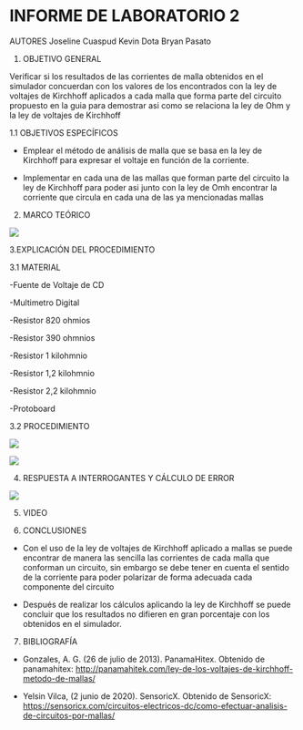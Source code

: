 # INFORME DE LABORATORIO 2

AUTORES  Joseline Cuaspud  Kevin Dota  Bryan Pasato 

1. OBJETIVO GENERAL 

Verificar si los resultados de las corrientes de malla obtenidos en el simulador concuerdan con los valores de los encontrados con la ley de voltajes de Kirchhoff aplicados a cada malla que forma parte del circuito propuesto en la guia para demostrar asi como se relaciona la ley de Ohm y la ley de voltajes de Kirchhoff

1.1 OBJETIVOS ESPECÍFICOS 

- Emplear el método de análisis de malla que se basa en la ley de Kirchhoff para expresar el voltaje en función de la corriente.  

- Implementar en cada una de las mallas que forman parte del circuito la ley de Kirchhoff para poder asi junto con la ley de Omh encontrar la corriente que circula en cada una de las ya mencionadas mallas



2. MARCO TEÓRICO 

![](https://user-images.githubusercontent.com/84998005/121273119-1c8eda00-c88d-11eb-9f9f-6cc59abadd42.png)

3.EXPLICACIÓN DEL PROCEDIMIENTO 

3.1 MATERIAL 

-Fuente de Voltaje de CD

-Multimetro Digital

-Resistor 820 ohmios

-Resistor 390 ohmnios

-Resistor 1 kilohmnio

-Resistor 1,2 kilohmnio

-Resistor 2,2 kilohmnio

-Protoboard


3.2 PROCEDIMIENTO 

![](https://user-images.githubusercontent.com/84397282/121273444-e69e2580-c88d-11eb-9f48-9136fb0490cc.jpg)

![](https://user-images.githubusercontent.com/84397282/121273448-e736bc00-c88d-11eb-9843-6dff230e6f3e.jpg)




4. RESPUESTA A INTERROGANTES Y CÁLCULO DE ERROR 

![](https://user-images.githubusercontent.com/84998005/121277850-1140ac00-c897-11eb-86b4-8c3bda721ee2.png)

5. VIDEO 


6. CONCLUSIONES 

- Con el uso de la ley de voltajes de Kirchhoff aplicado a mallas se puede encontrar de manera las sencilla las corrientes de cada malla que conforman un circuito, sin embargo se debe tener en cuenta el sentido de la corriente para poder polarizar de forma adecuada cada componente del circuito 

- Después de realizar los cálculos aplicando la ley de Kirchhoff se puede concluir que los resultados no difieren en gran porcentaje con los obtenidos en el simulador.




7. BIBLIOGRAFÍA

- Gonzales, A. G. (26 de julio de 2013). PanamaHitex. Obtenido de panamahitex: http://panamahitek.com/ley-de-los-voltajes-de-kirchhoff-metodo-de-mallas/

- Yelsin Vilca, (2 junio de 2020). SensoricX. Obtenido de  SensoricX:  https://sensoricx.com/circuitos-electricos-dc/como-efectuar-analisis-de-circuitos-por-mallas/ 
